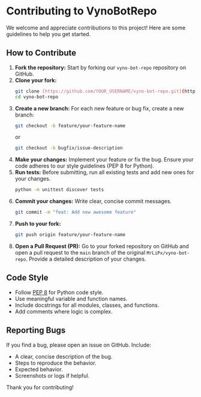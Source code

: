 # Contributing to VynoBotRepo

We welcome and appreciate contributions to this project! Here are some guidelines to help you get started.

## How to Contribute

1.  **Fork the repository:** Start by forking our `vyno-bot-repo` repository on GitHub.
2.  **Clone your fork:**
    ```bash
    git clone [https://github.com/YOUR_USERNAME/vyno-bot-repo.git](https://github.com/YOUR_USERNAME/vyno-bot-repo.git)
    cd vyno-bot-repo
    ```
3.  **Create a new branch:** For each new feature or bug fix, create a new branch:
    ```bash
    git checkout -b feature/your-feature-name
    ```
    or
    ```bash
    git checkout -b bugfix/issue-description
    ```
4.  **Make your changes:** Implement your feature or fix the bug. Ensure your code adheres to our style guidelines (PEP 8 for Python).
5.  **Run tests:** Before submitting, run all existing tests and add new ones for your changes.
    ```bash
    python -m unittest discover tests
    ```
6.  **Commit your changes:** Write clear, concise commit messages.
    ```bash
    git commit -m "feat: Add new awesome feature"
    ```
7.  **Push to your fork:**
    ```bash
    git push origin feature/your-feature-name
    ```
8.  **Open a Pull Request (PR):** Go to your forked repository on GitHub and open a pull request to the `main` branch of the original `MrLiPx/vyno-bot-repo`. Provide a detailed description of your changes.

## Code Style

* Follow [PEP 8](https://www.python.org/dev/peps/pep-0008/) for Python code style.
* Use meaningful variable and function names.
* Include docstrings for all modules, classes, and functions.
* Add comments where logic is complex.

## Reporting Bugs

If you find a bug, please open an issue on GitHub. Include:
* A clear, concise description of the bug.
* Steps to reproduce the behavior.
* Expected behavior.
* Screenshots or logs if helpful.

Thank you for contributing!
